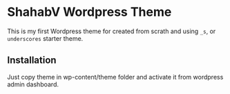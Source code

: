 ShahabV Wordpress Theme
===

This is my first Wordpress theme for created from scrath and using  `_s`, or `underscores` starter theme.

Installation
---------------

Just copy theme in wp-content/theme folder and activate it from wordpress admin dashboard.
